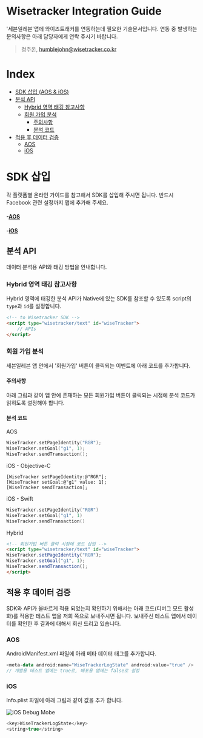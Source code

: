 # Wisetracker Integration Guide
'세븐일레븐'앱에 와이즈트래커를 연동하는데 필요한 기술문서입니다. 연동 중 발생하는 문의사항은 아래 담당자에게 연락 주시기 바랍니다.

> 정주온, humblejohn@wisetracker.co.kr

# Index
* [SDK 삽입 (AOS & iOS)](./seven-eleven.md#SDK-삽입)
* [분석 API](./seven-eleven.md#분석-API)
	* [Hybrid 영역 태깅 참고사항](./seven-eleven.md#Hybrid-영역-태깅-참고사항)
	* [회원 가입 분석](./seven-eleven.md#회원-가입-분석)
		* [주의사항](./seven-eleven.md#주의사항)
		* [분석 코드](./seven-eleven.md#분석-코드)
* [적용 후 데이터 검증](./seven-eleven.md#적용-후-데이터-검증)
	* [AOS](./seven-eleven.md#AOS)
	* [iOS](./seven-eleven.md#iOS)


# SDK 삽입
각 플랫폼별 온라인 가이드를 참고해서 SDK를 삽입해 주시면 됩니다. 반드시 Facebook 관련 설정까지 앱에 추가해 주세요.

#### -[AOS](https://bintray.com/beta/#/tracker/maven/SDK_V1?tab=readme)
#### -[iOS](https://github.com/WisetrackerTechteam/wisetrackerSDK)

## 분석 API
데이터 분석용 API와 태깅 방법을 안내합니다.

### Hybrid 영역 태깅 참고사항
Hybrid 영역에 태깅한 분석 API가 Native에 있는 SDK를 참조할 수 있도록 script의 `type`과 `id`를 설정합니다.
``` html
<!-- to Wisetracker SDK -->
<script type="wisetracker/text" id="wiseTracker">
	// APIs
</script>
```

### 회원 가입 분석
세븐일레븐 앱 안에서 '회원가입' 버튼이 클릭되는 이벤트에 아래 코드를 추가합니다.

#### 주의사항
아래 그림과 같이 앱 안에 존재하는 모든 회원가입 버튼이 클릭되는 시점에 분석 코드가 읽히도록 설정해야 합니다.

#### 분석 코드
AOS
``` kotlin
WiseTracker.setPageIdentity("RGR");
WiseTracker.setGoal("g1", 1);
WiseTracker.sendTransaction();
```

iOS - Objective-C
``` objc
[WiseTracker setPageIdentity:@"RGR"];
[WiseTracker setGoal:@"g1" value: 1];
[WiseTracker sendTransaction];
```

iOS - Swift
``` swift
WiseTracker.setPageIdentity("RGR")
WiseTracker.setGoal("g1", 1)
WiseTracker.sendTransaction()
```

Hybrid
``` html
<!-- 회원가입 버튼 클릭 시점에 코드 삽입 -->
<script type="wisetracker/text" id="wiseTracker">
WiseTracker.setPageIdentity("RGR");
WiseTracker.setGoal("g1", 1);
WiseTracker.sendTransaction();
</script>
```

## 적용 후 데이터 검증
SDK와 API가 올바르게 적용 되었는지 확인하기 위해서는 아래 코드(디버그 모드 활성화)를 적용한 테스트 앱을 저희 쪽으로 보내주시면 됩니다. 보내주신 테스트 앱에서 데이터를 확인한 후 결과에 대해서 회신 드리고 있습니다.

### AOS
AndroidManifest.xml 파일에 아래 메타 데이터 태그를 추가합니다.
``` kotlin
<meta-data android:name="WiseTrackerLogState" android:value="true" />
// 개발용 테스트 앱에는 true로, 배포용 앱에는 false로 설정
```

### iOS
Info.plist 파일에 아래 그림과 같이 값을 추가 합니다.

![iOS Debug Mobe](http://www.wisetracker.co.kr/wp-content/uploads/2019/05/ios-debug.png)

``` swift
<key>WiseTrackerLogState</key>
<string>true</string>
```
